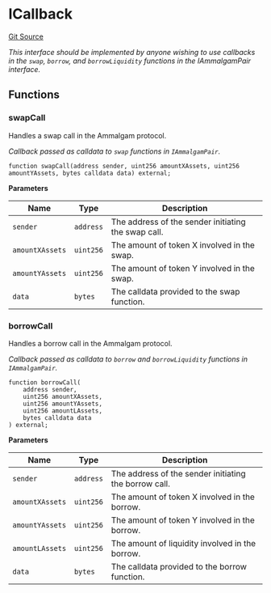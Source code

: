 # ICallback
[Git Source](https://github.com/Ammalgam-Protocol/core-v1/blob/6e61b51e90091137f7e2abb147c11731a6d4681e/contracts/interfaces/callbacks/IAmmalgamCallee.sol)

*This interface should be implemented by anyone wishing to use callbacks in the
`swap`, `borrow`, and `borrowLiquidity` functions in the  IAmmalgamPair interface.*


## Functions
### swapCall

Handles a swap call in the Ammalgam protocol.

*Callback passed as calldata to `swap` functions in `IAmmalgamPair`.*


```solidity
function swapCall(address sender, uint256 amountXAssets, uint256 amountYAssets, bytes calldata data) external;
```
**Parameters**

|Name|Type|Description|
|----|----|-----------|
|`sender`|`address`|The address of the sender initiating the swap call.|
|`amountXAssets`|`uint256`|The amount of token X involved in the swap.|
|`amountYAssets`|`uint256`|The amount of token Y involved in the swap.|
|`data`|`bytes`|The calldata provided to the swap function.|


### borrowCall

Handles a borrow call in the Ammalgam protocol.

*Callback passed as calldata to `borrow` and `borrowLiquidity` functions in `IAmmalgamPair`.*


```solidity
function borrowCall(
    address sender,
    uint256 amountXAssets,
    uint256 amountYAssets,
    uint256 amountLAssets,
    bytes calldata data
) external;
```
**Parameters**

|Name|Type|Description|
|----|----|-----------|
|`sender`|`address`|The address of the sender initiating the borrow call.|
|`amountXAssets`|`uint256`|The amount of token X involved in the borrow.|
|`amountYAssets`|`uint256`|The amount of token Y involved in the borrow.|
|`amountLAssets`|`uint256`|The amount of liquidity involved in the borrow.|
|`data`|`bytes`|The calldata provided to the borrow function.|


